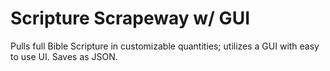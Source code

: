 # Scripture Scrapeway w/ GUI
Pulls full Bible Scripture in customizable quantities; utilizes a GUI with easy to use UI. Saves as JSON.
